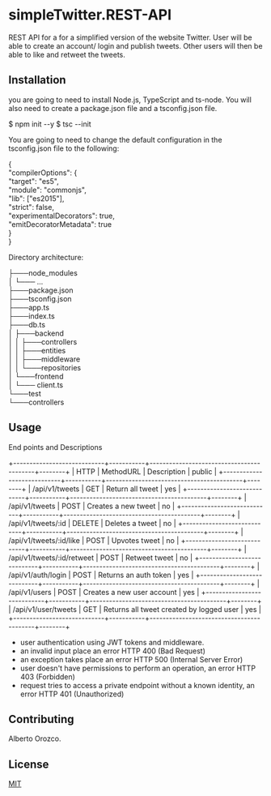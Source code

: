 # simpleTwitter.REST-API
REST API for a for a simplified version of the website Twitter. User will be able to create an account/ login and publish tweets. Other users will then be able to like and retweet the tweets.

## Installation
you are going to need to install Node.js, TypeScript and ts-node. You will also need to create a package.json file and a tsconfig.json file. 

$ npm init --y
$ tsc --init

You are going to need to change the default configuration in the tsconfig.json file to the following:

{  
 "compilerOptions": {  
   "target": "es5",  
   "module": "commonjs",  
   "lib": ["es2015"],  
   "strict": false,  
   "experimentalDecorators": true,  
   "emitDecoratorMetadata": true  
 }  
}  



Directory architecture:

├───node_modules  
│   └─── ...  
├───package.json  
├───tsconfig.json  
├───app.ts  
├───index.ts  
├───db.ts  
│   ├───backend  
│   │   ├───controllers  
│   │   ├───entities  
│   │   ├───middleware  
│   │   └───repositories  
│   └───frontend  
│       └─── client.ts  
└───test  
└───controllers




## Usage
End points and Descriptions

+----------------------------+-----------+------------------------------------------+--------+
| HTTP                       | MethodURL | Description                              | public |
+----------------------------+-----------+------------------------------------------+--------+
| /api/v1/tweets             | GET       | Return all tweet                         | yes    |
+----------------------------+-----------+------------------------------------------+--------+
| /api/v1/tweets             | POST      | Creates a new tweet                      | no     |
+----------------------------+-----------+------------------------------------------+--------+
| /api/v1/tweets/:id         | DELETE    | Deletes a tweet                          | no     |
+----------------------------+-----------+------------------------------------------+--------+
| /api/v1/tweets/:id/like    | POST      | Upvotes tweet                            | no     |
+----------------------------+-----------+------------------------------------------+--------+
| /api/v1/tweets/:id/retweet | POST      | Retweet tweet                            | no     |
+----------------------------+-----------+------------------------------------------+--------+
| /api/v1/auth/login         | POST      | Returns an auth token                    | yes    |
+----------------------------+-----------+------------------------------------------+--------+
| /api/v1/users              | POST      | Creates a new user account               | yes    |
+----------------------------+-----------+------------------------------------------+--------+
| /api/v1/user/tweets        | GET       | Returns all tweet created by logged user | yes    |
+----------------------------+-----------+------------------------------------------+--------+


* user authentication using JWT tokens and middleware.
* an invalid input place an error HTTP 400 (Bad Request) 
* an exception takes place an error HTTP 500 (Internal Server Error)  
* user doesn't have permissions to perform an operation, an error HTTP 403 (Forbidden)
* request tries to access a private endpoint without a known identity, an error HTTP 401 (Unauthorized)


## Contributing
Alberto Orozco.

## License
[MIT](https://choosealicense.com/licenses/mit/)
